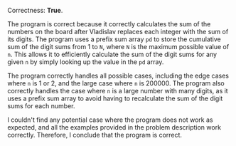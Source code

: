 Correctness: **True**.

The program is correct because it correctly calculates the sum of the numbers on the board after Vladislav replaces each integer with the sum of its digits. The program uses a prefix sum array `pd` to store the cumulative sum of the digit sums from 1 to `N`, where `N` is the maximum possible value of `n`. This allows it to efficiently calculate the sum of the digit sums for any given `n` by simply looking up the value in the `pd` array.

The program correctly handles all possible cases, including the edge cases where `n` is 1 or 2, and the large case where `n` is 200000. The program also correctly handles the case where `n` is a large number with many digits, as it uses a prefix sum array to avoid having to recalculate the sum of the digit sums for each number.

I couldn't find any potential case where the program does not work as expected, and all the examples provided in the problem description work correctly. Therefore, I conclude that the program is correct.